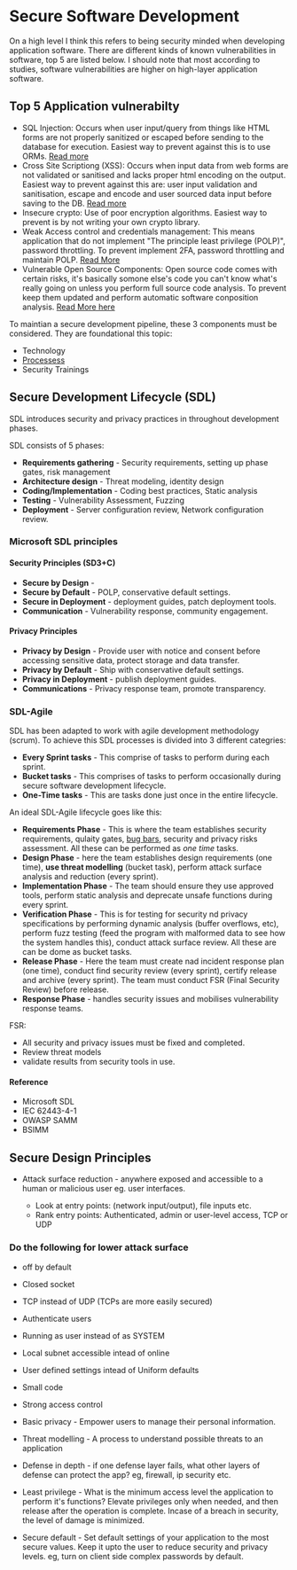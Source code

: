 # Secure Software Development

On a high level I think this refers to being security minded when developing application software. There are different kinds of known vulnerabilities in software, top 5 are listed below. I should note that most according to studies, software vulnerabilities are higher on high-layer application software.

## Top 5 Application vulnerabilty

+ SQL Injection: Occurs when user input/query from things like HTML forms are not properly sanitized or escaped before sending to the database for execution. Easiest way to prevent against this is to use ORMs. [Read more](https://www.veracode.com/security/sql-injection)
+ Cross Site Scriptiong (XSS): Occurs when input data from web forms are not validated or sanitised and lacks proper html encoding on the output. Easiest way to prevent against this are: user input validation and sanitisation, escape and encode and user sourced data input before saving to the DB. [Read more](https://www.veracode.com/security/xss)
+ Insecure crypto: Use of poor encryption algorithms. Easiest way to prevent is by not writing your own crypto library.
+ Weak Access control and credentials management: This means application that do not implement "The principle least privilege (POLP)", password throttling. To prevent implement 2FA, password throttling and maintain POLP. [Read More](https://www.veracode.com/blog/intro-appsec/surviving-password-policy-perfect-storm)
+ Vulnerable Open Source Components: Open source code comes with certain risks, it's basically somone else's code you can't know what's really going on unless you perform full source code analysis. To prevent keep them updated and perform automatic software conposition analysis. [Read More here](https://www.veracode.com/security/open-source-component-risk)

To maintian a secure development pipeline, these 3 components must be considered. They are foundational this topic:

+ Technology
+ [Processess](https://www.veracode.com/sites/default/files/Resources/iPapers/find-your-appsec-zen/index.html)
+ Security Trainings

## Secure Development Lifecycle (SDL)

SDL introduces security and privacy practices in throughout development phases.

SDL consists of 5 phases:

+ **Requirements gathering** - Security requirements, setting up phase gates, risk management
+ **Architecture design** - Threat modeling, identity design
+ **Coding/Implementation** - Coding best practices, Static analysis
+ **Testing** - Vulnerability Assessment, Fuzzing
+ **Deployment** - Server configuration review, Network configuration review.

### Microsoft SDL principles

#### Security Principles (SD3+C)

+ **Secure by Design** -
+ **Secure by Default** -  POLP, conservative default settings.
+ **Secure in Deployment** - deployment guides, patch deployment tools.
+ **Communication** - Vulnerability response, community engagement.

#### Privacy Principles

+ **Privacy by Design** - Provide user with notice and consent before accessing sensitive data, protect storage and data transfer.
+ **Privacy by Default** - Ship with conservative default settings.
+ **Privacy in Deployment** - publish deployment guides.
+ **Communications** - Privacy response team, promote transparency.

### SDL-Agile

SDL has been adapted to work with agile development methodology (scrum). To achieve this SDL processes is divided into 3 different categries:

+ **Every Sprint tasks** - This comprise of tasks to perform during each sprint.
+ **Bucket tasks** - This comprises of tasks to perform occasionally during secure software development lifecycle.
+ **One-Time tasks** - This are tasks done just once in the entire lifecycle.

An ideal SDL-Agile lifecycle goes like this:

+ **Requirements Phase** - This is where the team establishes security requirements, qulaity gates, [bug bars](https://docs.microsoft.com/en-us/security/sdl/security-bug-bar-sample), security and privacy risks assessment. All these can be performed as _one time_ tasks.
+ **Design Phase** - here the team establishes design requirements (one time), __use threat modelling__ (bucket task), perform attack surface analysis and reduction (every sprint).
+ **Implementation Phase** - The team should ensure they use approved tools, perform static analysis and deprecate unsafe functions during every sprint.
+ **Verification Phase** - This is for testing for security nd privacy specifications by performing dynamic analysis (buffer overflows, etc), perform fuzz testing (feed the program with malformed data to see how the system handles this), conduct attack surface review. All these are can be dome as bucket tasks.
+ **Release Phase** - Here the team must create nad incident response plan (one time), conduct find security review (every sprint), certify release and archive (every sprint). The team must conduct FSR (Final Security Review) before release.
+ **Response Phase** - handles security issues and mobilises vulnerability response teams.

FSR:

+ All security and privacy issues must be fixed and completed.
+ Review threat models
+ validate results from security tools in use.

#### Reference

+ Microsoft SDL
+ IEC 62443-4-1
+ OWASP SAMM
+ BSIMM

## Secure Design Principles

+ Attack surface reduction - anywhere exposed and accessible to a human or malicious user eg. user interfaces.

  + Look at entry points: (network input/output), file inputs etc.
  + Rank entry points: Authenticated, admin or user-level access, TCP or UDP

### Do the following for lower attack surface

+ off by default
+ Closed socket
+ TCP instead of UDP (TCPs are more easily secured)
+ Authenticate users
+ Running as user instead of as SYSTEM
+ Local subnet accessible intead of online
+ User defined settings intead of Uniform defaults
+ Small code
+ Strong access control

+ Basic privacy - Empower users to manage their personal information.
+ Threat modelling - A process to understand possible threats to an application
+ Defense in depth - if one defense layer fails, what other layers of defense can protect the app? eg, firewall, ip security etc.
+ Least privilege - What is the minimum access level the application to perform it's functions? Elevate privileges only when needed, and then release after the operation is complete. Incase of a breach in security, the level of damage is minimized.
+ Secure default - Set default settings of your application to the most secure  values. Keep it upto the user to reduce security and privacy levels. eg, turn on client side complex passwords by default.
